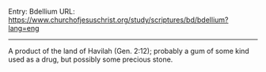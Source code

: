 Entry: Bdellium
URL: https://www.churchofjesuschrist.org/study/scriptures/bd/bdellium?lang=eng

---

A product of the land of Havilah (Gen. 2:12); probably a gum of some kind used as a drug, but possibly some precious stone.
